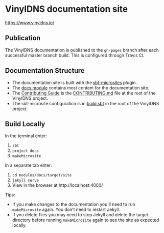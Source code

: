 # VinylDNS documentation site

https://www.vinyldns.io/

## Publication
The VinylDNS documentation is published to the `gh-pages` branch after each successful master branch build. This is configured through Travis CI.

## Documentation Structure
- The documentation site is built with the [sbt-microsites](https://47deg.github.io/sbt-microsites/) plugin.
- The [docs module](https://github.com/vinyldns/vinyldns/tree/master/modules/docs/src/main) contains most content for the documentation site.
- The [Contributing Guide](https://www.vinyldns.io/contributing.html) is the [CONTRIBUTING.md](https://github.com/vinyldns/vinyldns/blob/master/CONTRIBUTING.md) file at the root of the VinylDNS project.
- The sbt-microsite configuration is in [build.sbt](https://github.com/vinyldns/vinyldns/blob/master/build.sbt) in the root of the VinylDNS project.

## Build Locally
In the terminal enter:
1.  `sbt`
1. `project docs`
1. `makeMicrosite`

In a separate tab enter:
1. `cd modules/docs/target/site`
1. `jekyll serve`
1. View in the browser at http://localhost:4000/

Tips:
* If you make changes to the documentation you'll need to run `makeMicrosite` again.
You don't need to restart Jekyll.
* If you delete files you may need to stop Jekyll and delete the target directory before running `makeMicrosite` again to see the site as expected locally.
